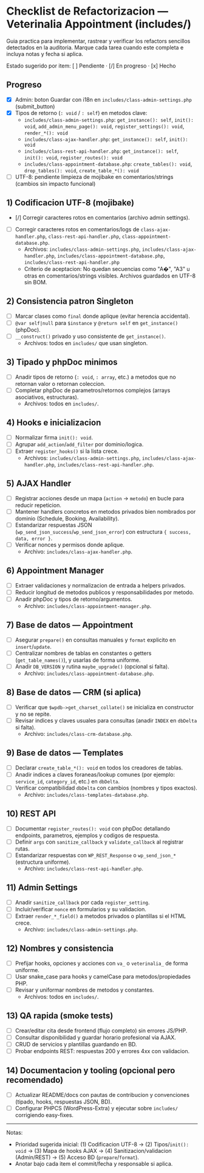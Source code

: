 # Checklist de Refactorizacion — Veterinalia Appointment (includes/)

Guia practica para implementar, rastrear y verificar los refactors sencillos detectados en la auditoria. Marque cada tarea cuando este completa e incluya notas y fecha si aplica.

Estado sugerido por item: [ ] Pendiente · [/] En progreso · [x] Hecho

## Progreso
- [x] Admin: boton Guardar con i18n en `includes/class-admin-settings.php` (submit_button)
- [x] Tipos de retorno (`: void` / `: self`) en metodos clave:
  - `includes/class-admin-settings.php`: `get_instance(): self`, `init(): void`, `add_admin_menu_page(): void`, `register_settings(): void`, `render_*(): void`
  - `includes/class-ajax-handler.php`: `get_instance(): self`, `init(): void`
  - `includes/class-rest-api-handler.php`: `get_instance(): self`, `init(): void`, `register_routes(): void`
  - `includes/class-appointment-database.php`: `create_tables(): void`, `drop_tables(): void`, `create_table_*(): void`
- [ ] UTF-8: pendiente limpieza de mojibake en comentarios/strings (cambios sin impacto funcional)

## 1) Codificacion UTF-8 (mojibake)
- [/] Corregir caracteres rotos en comentarios (archivo admin settings).
- [ ] Corregir caracteres rotos en comentarios/logs de `class-ajax-handler.php`, `class-rest-api-handler.php`, `class-appointment-database.php`.
  - Archivos: `includes/class-admin-settings.php`, `includes/class-ajax-handler.php`, `includes/class-appointment-database.php`, `includes/class-rest-api-handler.php`
  - Criterio de aceptacion: No quedan secuencias como "A�", "A3" u otras en comentarios/strings visibles. Archivos guardados en UTF-8 sin BOM.

## 2) Consistencia patron Singleton
- [ ] Marcar clases como `final` donde aplique (evitar herencia accidental).
- [ ] `@var self|null` para `$instance` y `@return self` en `get_instance()` (phpDoc).
- [ ] `__construct()` privado y uso consistente de `get_instance()`.
  - Archivos: todos en `includes/` que usan singleton.

## 3) Tipado y phpDoc minimos
- [ ] Anadir tipos de retorno (`: void`, `: array`, etc.) a metodos que no retornan valor o retornan coleccion.
- [ ] Completar phpDoc de parametros/retornos complejos (arrays asociativos, estructuras).
  - Archivos: todos en `includes/`.

## 4) Hooks e inicializacion
- [ ] Normalizar firma `init(): void`.
- [ ] Agrupar `add_action`/`add_filter` por dominio/logica.
- [ ] Extraer `register_hooks()` si la lista crece.
  - Archivos: `includes/class-admin-settings.php`, `includes/class-ajax-handler.php`, `includes/class-rest-api-handler.php`.

## 5) AJAX Handler
- [ ] Registrar acciones desde un mapa (`action` → `metodo`) en bucle para reducir repeticion.
- [ ] Mantener handlers concretos en metodos privados bien nombrados por dominio (Schedule, Booking, Availability).
- [ ] Estandarizar respuestas JSON (`wp_send_json_success`/`wp_send_json_error`) con estructura `{ success, data, error }`.
- [ ] Verificar nonces y permisos donde aplique.
  - Archivo: `includes/class-ajax-handler.php`.

## 6) Appointment Manager
- [ ] Extraer validaciones y normalizacion de entrada a helpers privados.
- [ ] Reducir longitud de metodos publicos y responsabilidades por metodo.
- [ ] Anadir phpDoc y tipos de retorno/argumentos.
  - Archivo: `includes/class-appointment-manager.php`.

## 7) Base de datos — Appointment
- [ ] Asegurar `prepare()` en consultas manuales y `format` explicito en `insert`/`update`.
- [ ] Centralizar nombres de tablas en constantes o getters (`get_table_names()`), y usarlas de forma uniforme.
- [ ] Anadir `DB_VERSION` y rutina `maybe_upgrade()` (opcional si falta).
  - Archivo: `includes/class-appointment-database.php`.

## 8) Base de datos — CRM (si aplica)
- [ ] Verificar que `$wpdb->get_charset_collate()` se inicializa en constructor y no se repite.
- [ ] Revisar indices y claves usuales para consultas (anadir `INDEX` en `dbDelta` si falta).
  - Archivo: `includes/class-crm-database.php`.

## 9) Base de datos — Templates
- [ ] Declarar `create_table_*(): void` en todos los creadores de tablas.
- [ ] Anadir indices a claves foraneas/lookup comunes (por ejemplo: `service_id`, `category_id`, etc.) en `dbDelta`.
- [ ] Verificar compatibilidad `dbDelta` con cambios (nombres y tipos exactos).
  - Archivo: `includes/class-templates-database.php`.

## 10) REST API
- [ ] Documentar `register_routes(): void` con phpDoc detallando endpoints, parametros, ejemplos y codigos de respuesta.
- [ ] Definir `args` con `sanitize_callback` y `validate_callback` al registrar rutas.
- [ ] Estandarizar respuestas con `WP_REST_Response` o `wp_send_json_*` (estructura uniforme).
  - Archivo: `includes/class-rest-api-handler.php`.

## 11) Admin Settings
- [ ] Anadir `sanitize_callback` por cada `register_setting`.
- [ ] Incluir/verificar `nonce` en formularios y su validacion.
- [ ] Extraer `render_*_field()` a metodos privados o plantillas si el HTML crece.
  - Archivo: `includes/class-admin-settings.php`.

## 12) Nombres y consistencia
- [ ] Prefijar hooks, opciones y acciones con `va_` o `veterinalia_` de forma uniforme.
- [ ] Usar snake_case para hooks y camelCase para metodos/propiedades PHP.
- [ ] Revisar y uniformar nombres de metodos y constantes.
  - Archivos: todos en `includes/`.

## 13) QA rapida (smoke tests)
- [ ] Crear/editar cita desde frontend (flujo completo) sin errores JS/PHP.
- [ ] Consultar disponibilidad y guardar horario profesional via AJAX.
- [ ] CRUD de servicios y plantillas guardando en BD.
- [ ] Probar endpoints REST: respuestas 200 y errores 4xx con validacion.

## 14) Documentacion y tooling (opcional pero recomendado)
- [ ] Actualizar README/docs con pautas de contribucion y convenciones (tipado, hooks, respuestas JSON, BD).
- [ ] Configurar PHPCS (WordPress-Extra) y ejecutar sobre `includes/` corrigiendo easy-fixes.

---

Notas:
- Prioridad sugerida inicial: (1) Codificacion UTF-8 → (2) Tipos/`init(): void` → (3) Mapa de hooks AJAX → (4) Sanitizacion/validacion (Admin/REST) → (5) Acceso BD (`prepare`/`format`).
- Anotar bajo cada item el commit/fecha y responsable si aplica.

